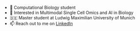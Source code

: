 
- 🔭 Computational Biology student
- 🌱 Interested in Multimodal Single Cell Omics and AI in Biology
- 🇩🇪 Master student at Ludwig Maximilian University of Munich
- 📫 Reach out to me on [LinkedIn](https://www.linkedin.com/in/georg-wallmann-926433189/)
